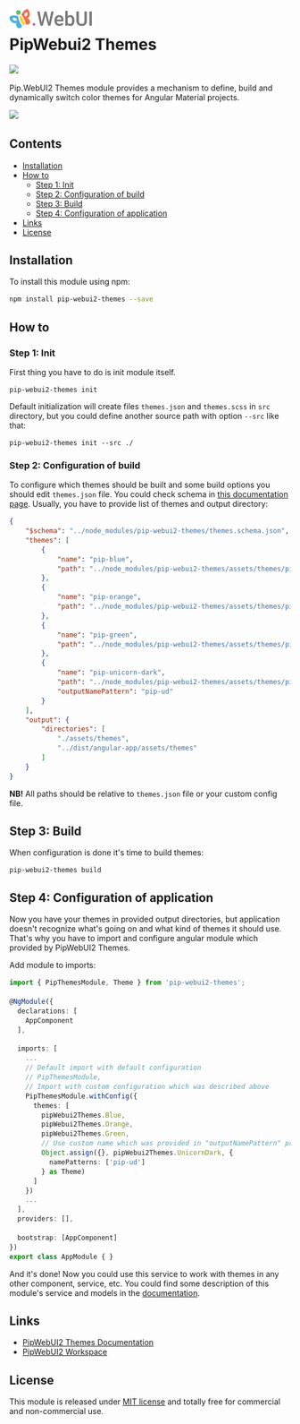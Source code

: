 # <img src="https://github.com/pip-webui/pip-webui/raw/master/doc/Logo.png" alt="Pip.WebUI Logo" style="max-width:30%"> <br/> PipWebui2 Themes

![](https://img.shields.io/badge/license-MIT-blue.svg)


Pip.WebUI2 Themes module provides a mechanism to define, build and dynamically switch color themes for Angular Material projects.

<a href="https://github.com/pip-webui2/pip-webui2-themes/raw/master/doc/images/image.png" style="display: block;">
    <img src="https://github.com/pip-webui2/pip-webui2-themes/raw/master/doc/images/image.png"/>
</a>

## Contents
* [Installation](#installation)
* [How to](#how-to)
  * [Step 1: Init](#step-1)
  * [Step 2: Configuration of build](#step-2)
  * [Step 3: Build](#step-3)
  * [Step 4: Configuration of application](#step-4)
* [Links](#links)
* [License](#license)

## Installation

To install this module using npm:

```bash
npm install pip-webui2-themes --save
```

## How to

### <a id="step-1"></a>Step 1: Init
First thing you have to do is init module itself.
```
pip-webui2-themes init
```
Default initialization will create files `themes.json` and `themes.scss` in `src` directory, but you could define another source path with option `--src` like that:
```
pip-webui2-themes init --src ./
```

### <a id="step-2"></a>Step 2: Configuration of build
To configure which themes should be built and some build options you should edit `themes.json` file. You could check schema in [this documentation page](doc/schema-themes.json.md).
Usually, you have to provide list of themes and output directory:
```json
{
    "$schema": "../node_modules/pip-webui2-themes/themes.schema.json",
    "themes": [
        {
            "name": "pip-blue",
            "path": "../node_modules/pip-webui2-themes/assets/themes/pip-blue"
        },
        {
            "name": "pip-orange",
            "path": "../node_modules/pip-webui2-themes/assets/themes/pip-orange"
        },
        {
            "name": "pip-green",
            "path": "../node_modules/pip-webui2-themes/assets/themes/pip-green"
        },
        {
            "name": "pip-unicorn-dark",
            "path": "../node_modules/pip-webui2-themes/assets/themes/pip-unicorn-dark",
            "outputNamePattern": "pip-ud"
        }
    ],
    "output": {
        "directories": [
            "./assets/themes",
            "../dist/angular-app/assets/themes"
        ]
    }
}
```
**NB!** All paths should be relative to `themes.json` file or your custom config file.

## <a id="step-3"></a>Step 3: Build
When configuration is done it's time to build themes:
```
pip-webui2-themes build
```

## <a id="step-4"></a>Step 4: Configuration of application
Now you have your themes in provided output directories, but application doesn't recognize what's going on and what kind of themes it should use. That's why you have to import and configure angular module which provided by PipWebUI2 Themes.

Add module to imports:
```typescript
import { PipThemesModule, Theme } from 'pip-webui2-themes';

@NgModule({
  declarations: [
    AppComponent
  ],
  
  imports: [
    ...
    // Default import with default configuration
    // PipThemesModule,
    // Import with custom configuration which was described above
    PipThemesModule.withConfig({
      themes: [
        pipWebui2Themes.Blue,
        pipWebui2Themes.Orange,
        pipWebui2Themes.Green,
        // Use custom name which was provided in "outputNamePattern" property
        Object.assign({}, pipWebui2Themes.UnicornDark, {
          namePatterns: ['pip-ud']
        } as Theme)
      ]
    })
    ...
  ],
  providers: [],

  bootstrap: [AppComponent]
})
export class AppModule { }
```

And it's done! Now you could use this service to work with themes in any other component, service, etc.
You could find some description of this module's service and models in the [documentation](doc/contents.md).

## Links
* [PipWebUI2 Themes Documentation](doc/contents.md)
* [PipWebUI2 Workspace](https://github.com/pip-webui2/pip-webui2-ws)

## License

This module is released under [MIT license](License) and totally free for commercial and non-commercial use.
